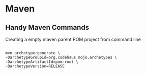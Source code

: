 # Maven

## Handy Maven Commands 

Creating a empty maven parent POM project from command line

```

mvn archetype:generate \
-DarchetypeGroupId=org.codehaus.mojo.archetypes \
-DarchetypeArtifactId=pom-root \
-DarchetypeVersion=RELEASE

```



